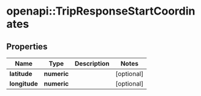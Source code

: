 # openapi::TripResponseStartCoordinates

## Properties
Name | Type | Description | Notes
------------ | ------------- | ------------- | -------------
**latitude** | **numeric** |  | [optional] 
**longitude** | **numeric** |  | [optional] 


